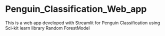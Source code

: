 # Penguin_Classification_Web_app
This is a web app developed with Streamlit for  Penguin Classification using Sci-kit learn library Random ForestModel
